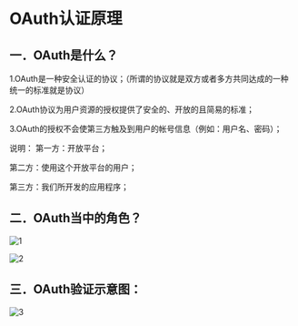 # OAuth认证原理

## 一．OAuth是什么？

1.OAuth是一种安全认证的协议；（所谓的协议就是双方或者多方共同达成的一种统一的标准就是协议）

2.OAuth协议为用户资源的授权提供了安全的、开放的且简易的标准；

3.OAuth的授权不会使第三方触及到用户的帐号信息（例如：用户名、密码）；

说明：
第一方：开放平台；

第二方：使用这个开放平台的用户；

第三方：我们所开发的应用程序；

## 二．OAuth当中的角色？

![1](/documents/img/android/06.png)

![2](/documents/img/android/07.png)

## 三．OAuth验证示意图：

![3](/documents/img/android/08.png)
